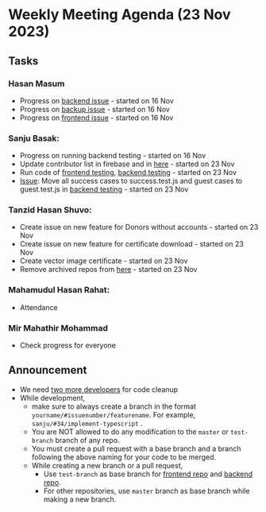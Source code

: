 # Weekly Meeting Agenda (23 Nov 2023)

## Tasks
### Hasan Masum
* Progress on [backend issue](https://github.com/Badhan-BUET-Zone/badhan-backend/issues/11) - started on 16 Nov
* Progress on [backup issue](https://github.com/Badhan-BUET-Zone/badhan-backup/issues/101) - started on 16 Nov
* Progress on [frontend issue](https://github.com/Badhan-BUET-Zone/badhan-web/issues/100) - started on 16 Nov

### Sanju Basak:
* Progress on running backend testing - started on 16 Nov
* Update contributor list in firebase and in [here](https://github.com/Badhan-BUET-Zone#contributors) - started on 23 Nov
* Run code of [frontend testing](https://github.com/Badhan-BUET-Zone/badhan-frontend-test), [backend testing](https://github.com/Badhan-BUET-Zone/badhan-test) - started on 23 Nov
* [Issue](https://github.com/Badhan-BUET-Zone/badhan-test/issues/1): Move all success cases to success.test.js and guest cases to guest.test.js in [backend testing](https://github.com/Badhan-BUET-Zone/badhan-test) - started on 23 Nov

### Tanzid Hasan Shuvo:
* Create issue on new feature for Donors without accounts - started on 23 Nov
* Create issue on new feature for certificate download - started on 23 Nov
* Create vector image certificate - started on 23 Nov
* Remove archived repos from [here](https://github.com/Badhan-BUET-Zone#repositories) - started on 23 Nov

### Mahamudul Hasan Rahat:
* Attendance 

### Mir Mahathir Mohammad
* Check progress for everyone

## Announcement
* We need [two more developers](https://github.com/Badhan-BUET-Zone/.github/blob/main/new-member.md) for code cleanup
* While development,
  * make sure to always create a branch in the format `yourname/#issuenumber/featurename`. For example, `sanju/#34/implement-typescript` .
  * You are NOT allowed to do any modification to the `master` or `test-branch` branch of any repo.
  * You must create a pull request with a base branch and a branch following the above naming for your code to be merged.
  * While creating a new branch or a pull request,
    * Use `test-branch` as base branch for [frontend repo](https://github.com/Badhan-BUET-Zone/badhan-web) and [backend repo](https://github.com/Badhan-BUET-Zone/badhan-backend).
    * For other repositories, use `master` branch as base branch while making a new branch.
